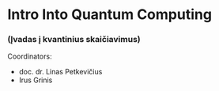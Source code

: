 # Intro Into Quantum Computing
### (Įvadas į kvantinius skaičiavimus)

Coordinators: 
- doc. dr. Linas Petkevičius
- Irus Grinis